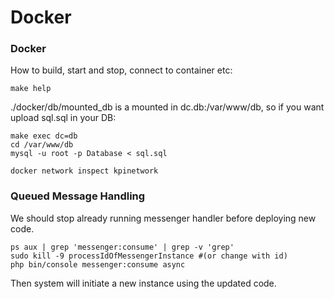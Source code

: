Docker
===========

### Docker

How to build, start and stop, connect to container etc:

```
make help
```

./docker/db/mounted_db is a mounted in dc.db:/var/www/db, so if you want upload sql.sql in your DB:

```
make exec dc=db
cd /var/www/db
mysql -u root -p Database < sql.sql

docker network inspect kpinetwork
```

### Queued Message Handling

We should stop already running messenger handler before deploying new code.
```
ps aux | grep 'messenger:consume' | grep -v 'grep'
sudo kill -9 processIdOfMessengerInstance #(or change with id)
php bin/console messenger:consume async
```
Then system will initiate a new instance using the updated code.
